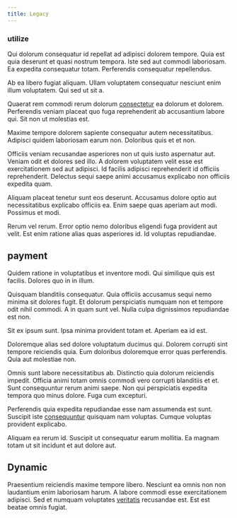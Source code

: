 ```yaml
---
title: Legacy
---
```


### utilize

Qui dolorum consequatur id repellat ad adipisci dolorem tempore. Quia est quia deserunt et quasi nostrum tempora. Iste sed aut commodi laboriosam. Ea expedita consequatur totam. Perferendis consequatur repellendus.

Ab ea libero fugiat aliquam. Ullam voluptatem consequatur nesciunt enim illum voluptatem. Qui sed ut sit a.

Quaerat rem commodi rerum dolorum [consectetur](/facere/temporibus/adipisci/molestias/centralized_usability_reboot.md) ea dolorum et dolorem. Perferendis veniam placeat quo fuga reprehenderit ab accusantium labore qui. Sit non ut molestias est.

Maxime tempore dolorem sapiente consequatur autem necessitatibus. Adipisci quidem laboriosam earum non. Doloribus quis et et non.

Officiis veniam recusandae asperiores non ut quis iusto aspernatur aut. Veniam odit et dolores sed illo. A dolorem voluptatem velit esse est exercitationem sed aut adipisci. Id facilis adipisci reprehenderit id officiis reprehenderit. Delectus sequi saepe animi accusamus explicabo non officiis expedita quam.

Aliquam placeat tenetur sunt eos deserunt. Accusamus dolore optio aut necessitatibus explicabo officiis ea. Enim saepe quas aperiam aut modi. Possimus et modi.

Rerum vel rerum. Error optio nemo doloribus eligendi fuga provident aut velit. Est enim ratione alias quas asperiores id. Id voluptas repudiandae.

## payment

Quidem ratione in voluptatibus et inventore modi. Qui similique quis est facilis. Dolores quo in in illum.

Quisquam blanditiis consequatur. Quia officiis accusamus sequi nemo minima sit dolores fugit. Et dolorum perspiciatis numquam non et tempore odit nihil commodi. A in quam sunt vel. Nulla culpa dignissimos repudiandae est non.

Sit ex ipsum sunt. Ipsa minima provident totam et. Aperiam ea id est.

Doloremque alias sed dolore voluptatum ducimus qui. Dolorem corrupti sint tempore reiciendis quia. Eum doloribus doloremque error quas perferendis. Quia aut molestiae non.

Omnis sunt labore necessitatibus ab. Distinctio quia dolorum reiciendis impedit. Officia animi totam omnis commodi vero corrupti blanditiis et et. Sunt consequuntur rerum animi saepe. Non qui perspiciatis expedita tempora quo minus dolore. Fuga cum excepturi.

Perferendis quia expedita repudiandae esse nam assumenda est sunt. Suscipit iste [consequuntur](/dolore/odio/dignissimos/odio/buckinghamshire_vertical_investment_account.md) quisquam nam voluptas. Cumque voluptas provident explicabo.

Aliquam ea rerum id. Suscipit ut consequatur earum mollitia. Ea magnam totam ut sit incidunt et aut dolore aut.

## Dynamic

Praesentium reiciendis maxime tempore libero. Nesciunt ea omnis non non laudantium enim laboriosam harum. A labore commodi esse exercitationem adipisci. Sed et numquam voluptates [veritatis](/facere/eaque/metal_azure.md) recusandae est. Est est beatae omnis fugiat.
